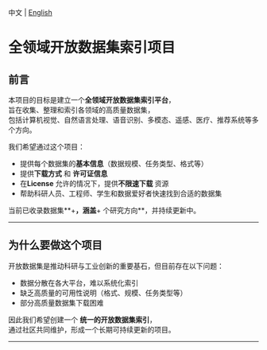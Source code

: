 中文 | [English](https://github.com/helloworld01001/datasets/README_en.md)

# 全领域开放数据集索引项目

## 前言

本项目的目标是建立一个**全领域开放数据集索引平台**，  
旨在收集、整理和索引各领域的高质量数据集，  
包括计算机视觉、自然语言处理、语音识别、多模态、遥感、医疗、推荐系统等多个方向。

我们希望通过这个项目：
- 提供每个数据集的**基本信息**（数据规模、任务类型、格式等）
- 提供**下载方式** 和 **许可证信息**
- 在**License** 允许的情况下，提供**不限速下载** 资源
- 帮助科研人员、工程师、学生和数据爱好者快速找到合适的数据集

当前已收录数据集**+**，涵盖**+ 个研究方向**，并持续更新中。

---

## 为什么要做这个项目

开放数据集是推动科研与工业创新的重要基石，但目前存在以下问题：
- 数据分散在各大平台，难以系统化索引
- 缺乏高质量的可用性说明（格式、规模、任务类型等）
- 部分高质量数据集下载困难

因此我们希望创建一个 **统一的开放数据集索引**，  
通过社区共同维护，形成一个长期可持续更新的项目。

---


